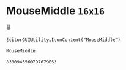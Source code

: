 # MouseMiddle `16x16`
<img src="/img/MouseMiddle.png" width=16 height=16>

``` CSharp
EditorGUIUtility.IconContent("MouseMiddle")
```
```
MouseMiddle
```
```
8380945560797679063
```
